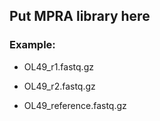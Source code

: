 ## Put MPRA library here

### Example:
*   OL49_r1.fastq.gz

*   OL49_r2.fastq.gz

*   OL49_reference.fastq.gz
